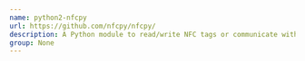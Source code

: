 ```yaml
---
name: python2-nfcpy
url: https://github.com/nfcpy/nfcpy/
description: A Python module to read/write NFC tags or communicate with another NFC device.
group: None
---
```

